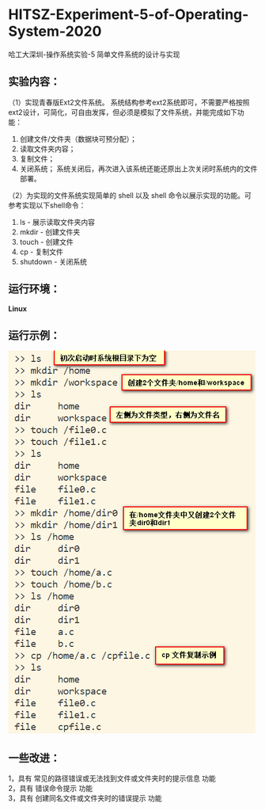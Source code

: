 # HITSZ-Experiment-5-of-Operating-System-2020
哈工大深圳-操作系统实验-5 简单文件系统的设计与实现

## 实验内容：
（1）实现青春版Ext2文件系统。
系统结构参考ext2系统即可，不需要严格按照ext2设计，可简化，可自由发挥，但必须是模拟了文件系统，并能完成如下功能：
1. 创建文件/文件夹（数据块可预分配）；
2. 读取文件夹内容；
3. 复制文件；
4. 关闭系统；
系统关闭后，再次进入该系统还能还原出上次关闭时系统内的文件部署。

（2）为实现的文件系统实现简单的 shell 以及 shell 命令以展示实现的功能。可参考实现以下shell命令：
1. ls - 展示读取文件夹内容
2. mkdir - 创建文件夹
3. touch - 创建文件
4. cp - 复制文件
5. shutdown - 关闭系统

## 运行环境：
  **Linux**
  
## 运行示例：
![view](https://github.com/mylo-liu/HITSZ-Experiment-5-of-Operating-System-2020/blob/master/%E5%9B%BE%E7%89%871.png)

## 一些改进：
1，具有 常见的路径错误或无法找到文件或文件夹时的提示信息 功能  
2，具有 错误命令提示 功能  
3，具有 创建同名文件或文件夹时的错误提示 功能  

